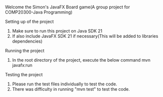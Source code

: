 Welcome the Simon's JavaFX Board game(A group project for COMP20300-Java Programming)

Setting up of the project
1. Make sure to run this project on Java SDK 21
2. If also include JavaFX SDK 21 if necessary(This will be added to libraries dependencies)

Running the project
1. In the root directory of the project, execute the below command
   mvn javafx:run

Testing the project
1. Please run the test files individually to test the code.
2. There was difficulty in running "mvn test" to test the code.

